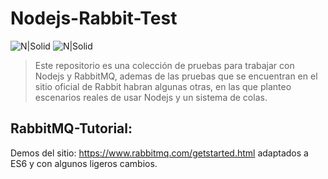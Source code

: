 # Nodejs-Rabbit-Test
![N|Solid](https://www.rabbitmq.com/img/RabbitMQ-logo.svg)
![N|Solid](http://www.erickipnis.com/img/portfolio/nodejs.png)

> Este repositorio es una colección de pruebas para trabajar con Nodejs y RabbitMQ, ademas de las pruebas que se encuentran en el sitio oficial de Rabbit habran algunas otras, en las que planteo escenarios reales de usar Nodejs y un sistema de colas.

## RabbitMQ-Tutorial:
Demos del sitio: https://www.rabbitmq.com/getstarted.html adaptados a ES6 y con algunos ligeros
cambios.

